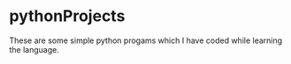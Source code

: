 # pythonProjects

These are some simple python progams which I have coded while learning the language.
